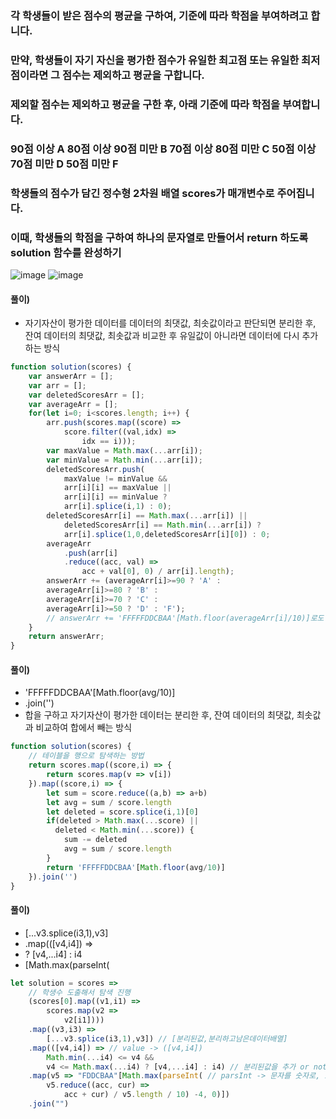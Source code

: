 ### 각 학생들이 받은 점수의 평균을 구하여, 기준에 따라 학점을 부여하려고 합니다.
### 만약, 학생들이 자기 자신을 평가한 점수가 유일한 최고점 또는 유일한 최저점이라면 그 점수는 제외하고 평균을 구합니다.
### 제외할 점수는 제외하고 평균을 구한 후, 아래 기준에 따라 학점을 부여합니다.
### 90점 이상	A 80점 이상 90점 미만	B 70점 이상 80점 미만	C 50점 이상 70점 미만	D 50점 미만	F
### 학생들의 점수가 담긴 정수형 2차원 배열 scores가 매개변수로 주어집니다.
### 이때, 학생들의 학점을 구하여 하나의 문자열로 만들어서 return 하도록 solution 함수를 완성하기
![image](https://user-images.githubusercontent.com/87289383/129481110-e0d59591-0d7a-4106-91a2-f32ed36659ab.png)
![image](https://user-images.githubusercontent.com/87289383/129481117-2eeb036e-1e73-41a0-a46b-25c178617343.png)

#### 풀이)
- 자기자산이 평가한 데이터를 데이터의 최댓값, 최솟값이라고 판단되면 분리한 후, 잔여 데이터의 최댓값, 최솟값과 비교한 후 유일값이 아니라면 데이터에 다시 추가하는 방식
```javascript
function solution(scores) {
    var answerArr = [];
    var arr = [];
    var deletedScoresArr = [];
    var averageArr = [];
    for(let i=0; i<scores.length; i++) {
        arr.push(scores.map((score) =>
            score.filter((val,idx) =>
                idx == i)));
        var maxValue = Math.max(...arr[i]);
        var minValue = Math.min(...arr[i]);
        deletedScoresArr.push(
            maxValue != minValue &&
            arr[i][i] == maxValue ||
            arr[i][i] == minValue ?
            arr[i].splice(i,1) : 0);
        deletedScoresArr[i] == Math.max(...arr[i]) ||
            deletedScoresArr[i] == Math.min(...arr[i]) ?
            arr[i].splice(1,0,deletedScoresArr[i][0]) : 0;
        averageArr
            .push(arr[i]
            .reduce((acc, val) =>
                acc + val[0], 0) / arr[i].length);
        answerArr += (averageArr[i]>=90 ? 'A' :
        averageArr[i]>=80 ? 'B' :
        averageArr[i]>=70 ? 'C' :
        averageArr[i]>=50 ? 'D' : 'F');
        // answerArr += 'FFFFFDDCBAA'[Math.floor(averageArr[i]/10)]로도 가능
    }
    return answerArr;
}
```

#### 풀이)
- 'FFFFFDDCBAA'[Math.floor(avg/10)]
- .join('')
- 합을 구하고 자기자산이 평가한 데이터는 분리한 후, 잔여 데이터의 최댓값, 최솟값과 비교하여 합에서 빼는 방식
```javascript
function solution(scores) {
    // 테이블을 행으로 탐색하는 방법
    return scores.map((score,i) => {
        return scores.map(v => v[i])
    }).map((score,i) => {
        let sum = score.reduce((a,b) => a+b)
        let avg = sum / score.length
        let deleted = score.splice(i,1)[0]
        if(deleted > Math.max(...score) ||
          deleted < Math.min(...score)) {
            sum -= deleted
            avg = sum / score.length
        }
        return 'FFFFFDDCBAA'[Math.floor(avg/10)]
    }).join('')
}
```

#### 풀이)
- [...v3.splice(i3,1),v3]
- .map(([v4,i4]) =>
- ? [v4,...i4] : i4
- [Math.max(parseInt(
```javascript
let solution = scores =>
    // 학생수 도출해서 탐색 진행
    (scores[0].map((v1,i1) =>
        scores.map(v2 =>
            v2[i1])))
    .map((v3,i3) =>
        [...v3.splice(i3,1),v3]) // [분리된값,분리하고남은데이터배열]
    .map(([v4,i4]) => // value -> ([v4,i4])
        Math.min(...i4) <= v4 &&
        v4 <= Math.max(...i4) ? [v4,...i4] : i4) // 분리된값을 추가 or not
    .map(v5 => "FDDCBAA"[Math.max(parseInt( // parsInt -> 문자를 숫자로, 12.68 -> 12
        v5.reduce((acc, cur) =>
            acc + cur) / v5.length / 10) -4, 0)])
    .join("")
```
